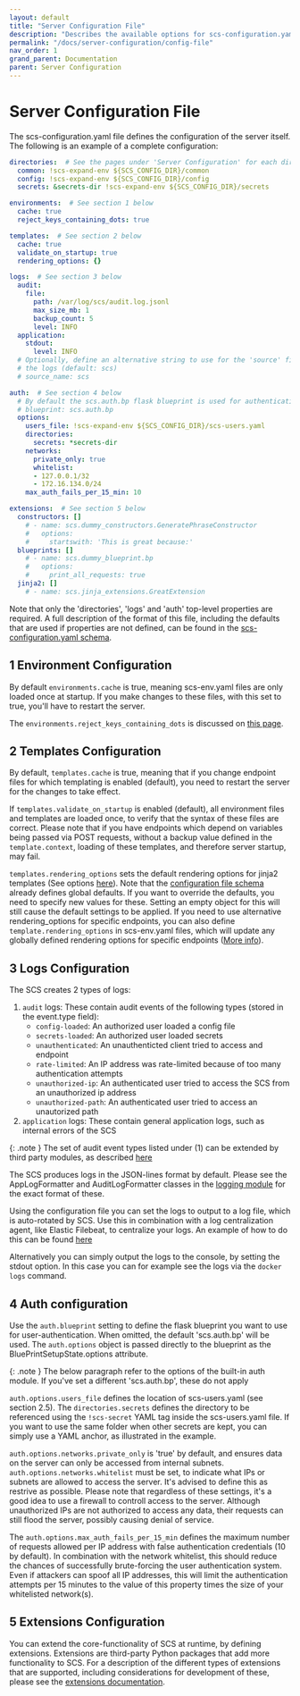 ```yaml
---
layout: default
title: "Server Configuration File"
description: "Describes the available options for scs-configuration.yaml"
permalink: "/docs/server-configuration/config-file"
nav_order: 1
grand_parent: Documentation
parent: Server Configuration
---
```

# Server Configuration File
The scs-configuration.yaml file defines the configuration of the server itself.
The following is an example of a complete configuration:
```yaml
directories:  # See the pages under 'Server Configuration' for each directory
  common: !scs-expand-env ${SCS_CONFIG_DIR}/common
  config: !scs-expand-env ${SCS_CONFIG_DIR}/config
  secrets: &secrets-dir !scs-expand-env ${SCS_CONFIG_DIR}/secrets

environments:  # See section 1 below
  cache: true
  reject_keys_containing_dots: true

templates:  # See section 2 below
  cache: true
  validate_on_startup: true
  rendering_options: {}

logs:  # See section 3 below
  audit:
    file:
      path: /var/log/scs/audit.log.jsonl
      max_size_mb: 1
      backup_count: 5
      level: INFO
  application:
    stdout:
      level: INFO
  # Optionally, define an alternative string to use for the 'source' field in
  # the logs (default: scs)
  # source_name: scs

auth:  # See section 4 below
  # By default the scs.auth.bp flask blueprint is used for authentication
  # blueprint: scs.auth.bp
  options:
    users_file: !scs-expand-env ${SCS_CONFIG_DIR}/scs-users.yaml
    directories:
      secrets: *secrets-dir
    networks:
      private_only: true
      whitelist:
      - 127.0.0.1/32
      - 172.16.134.0/24
    max_auth_fails_per_15_min: 10

extensions:  # See section 5 below
  constructors: []
    # - name: scs.dummy_constructors.GeneratePhraseConstructor
    #   options:
    #     startswith: 'This is great because:'
  blueprints: []
    # - name: scs.dummy_blueprint.bp
    #   options:
    #     print_all_requests: true
  jinja2: []
    # - name: scs.jinja_extensions.GreatExtension
```
Note that only the 'directories', 'logs' and 'auth' top-level properties are
required. A full description of the format of this file, including the defaults
that are used if properties are not defined, can be found in the
[scs-configuration.yaml schema](https://github.com/Tom-Brouwer/simple-configuration-server/blob/master/scs/schemas/scs-configuration.yaml).

## 1 Environment Configuration
By default `environments.cache` is true, meaning scs-env.yaml files are only
loaded once at startup. If you make changes to these files, with this set to
true, you'll have to restart the server.

The `environments.reject_keys_containing_dots` is discussed on
[this page](./common-directory).

## 2 Templates Configuration
By default, `templates.cache` is true, meaning that if you change endpoint
files for which templating is enabled (default), you need to restart the server
for the changes to take effect.

If `templates.validate_on_startup` is enabled (default), all environment files
and templates are loaded once, to verify that the syntax of these files are
correct. Please note that if you have endpoints which depend on variables
being passed via POST requests, without a backup value defined in the
`template.context`, loading of these templates, and therefore server startup,
may fail.

`templates.rendering_options` sets the default rendering options for jinja2
templates (See options [here](https://jinja.palletsprojects.com/en/3.0.x/api/#jinja2.Environment.overlay)).
Note that the [configuration file schema](https://github.com/Tom-Brouwer/simple-configuration-server/blob/master/scs/schemas/scs-configuration.yaml)
already defines global defaults. If you want to override the defaults, you need
to specify new values for these. Setting an empty object for this will still
cause the default settings to be applied. If you need to use alternative
rendering_options for specific endpoints, you can also define
`template.rendering_options` in scs-env.yaml files, which will update any
globally defined rendering options for specific endpoints ([More info](/config-directory.html#1-scs-envyaml-files)).

## 3 Logs Configuration
The SCS creates 2 types of logs:
1. `audit` logs: These contain audit events of the following types (stored
   in the event.type field):
   * `config-loaded`: An authorized user loaded a config file
   * `secrets-loaded`: An authorized user loaded secrets
   * `unauthenticated`: An unauthenticted client tried to access and endpoint
   * `rate-limited`: An IP address was rate-limited because of too many
     authentication attempts
   * `unauthorized-ip`: An authenticated user tried to access the SCS from an
     unauthorized ip address
   * `unauthorized-path`: An authenticated user tried to access an unautorized
     path
2. `application` logs: These contain general application logs, such as internal
   errors of the SCS

{: .note }
The set of audit event types listed under (1) can be extended by
third party modules, as described [here](/extensions/integration#2-logging)

The SCS produces logs in the JSON-lines format by default. Please see the
AppLogFormatter and AuditLogFormatter classes in the
[logging module](https://github.com/Tom-Brouwer/simple-configuration-server/blob/master/scs/logging.py)
for the exact format of these.

Using the configuration file you can set the logs to output to a log
file, which is auto-rotated by SCS. Use this in combination with a log
centralization agent, like Elastic Filebeat, to centralize your logs. An example
of how to do this can be found [here](/docs/deployment/log-centralization)

Alternatively you can simply output the logs to the console, by setting the
stdout option. In this case you can for example see the logs via the
`docker logs` command.

## 4 Auth configuration
Use the `auth.blueprint` setting to define the flask blueprint you want to
use for user-authentication. When omitted, the default 'scs.auth.bp' will be
used. The `auth.options` object is passed directly to the blueprint as the
BluePrintSetupState.options attribute.

{: .note }
The below paragraph refer to the options of the built-in auth module. If you've
set a different 'scs.auth.bp', these do not apply

`auth.options.users_file` defines the location of scs-users.yaml (see section
2.5). The `directories.secrets` defines the directory to be referenced
using the `!scs-secret` YAML tag inside the scs-users.yaml file. If you want
to use the same folder when other secrets are kept, you can simply use a YAML
anchor, as illustrated in the example.

`auth.options.networks.private_only` is 'true' by default, and ensures data
on the server can only be accessed from internal subnets.
`auth.options.networks.whitelist` must be set, to indicate what IPs or subnets
are allowed to access the server. It's advised to define this as restrive as
possible. Please note that regardless of these settings, it's a good idea to
use a firewall to controll access to the server. Although unauthorized IPs are
not authorized to access any data, their requests can still flood the server,
possibly causing denial of service.

The `auth.options.max_auth_fails_per_15_min` defines the maximum number of
requests allowed per IP address with false authentication credentials (10
by default). In combination with the network whitelist, this should reduce the
chances of successfully brute-forcing the user authentication system. Even if
attackers can spoof all IP addresses, this will limit the authentication
attempts per 15 minutes to the value of this property times the size of your
whitelisted network(s).

## 5 Extensions Configuration
You can extend the core-functionality of SCS at runtime, by defining extensions.
Extensions are third-party Python packages that add more functionality to SCS.
For a description of the different types of extensions that are supported,
including considerations for development of these, please see the
[extensions documentation](/extensions).
